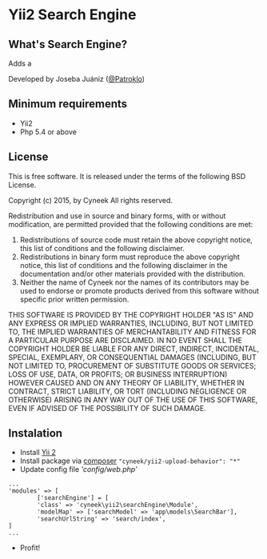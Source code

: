 # Yii2 Search Engine

## What's Search Engine?

Adds a 

Developed by Joseba Juániz ([@Patroklo](http://twitter.com/Patroklo))

## Minimum requirements

* Yii2
* Php 5.4 or above

## License

This is free software. It is released under the terms of the following BSD License.

Copyright (c) 2015, by Cyneek
All rights reserved.

Redistribution and use in source and binary forms, with or without
modification, are permitted provided that the following conditions
are met:
1. Redistributions of source code must retain the above copyright
   notice, this list of conditions and the following disclaimer.
2. Redistributions in binary form must reproduce the above copyright
   notice, this list of conditions and the following disclaimer in the
   documentation and/or other materials provided with the distribution.
3. Neither the name of Cyneek nor the names of its contributors
   may be used to endorse or promote products derived from this software
   without specific prior written permission.

THIS SOFTWARE IS PROVIDED BY THE COPYRIGHT HOLDER "AS IS" AND ANY
EXPRESS OR IMPLIED WARRANTIES, INCLUDING, BUT NOT LIMITED TO, THE IMPLIED
WARRANTIES OF MERCHANTABILITY AND FITNESS FOR A PARTICULAR PURPOSE ARE
DISCLAIMED. IN NO EVENT SHALL THE COPYRIGHT HOLDER BE LIABLE FOR ANY
DIRECT, INDIRECT, INCIDENTAL, SPECIAL, EXEMPLARY, OR CONSEQUENTIAL DAMAGES
(INCLUDING, BUT NOT LIMITED TO, PROCUREMENT OF SUBSTITUTE GOODS OR SERVICES;
LOSS OF USE, DATA, OR PROFITS; OR BUSINESS INTERRUPTION) HOWEVER CAUSED AND
ON ANY THEORY OF LIABILITY, WHETHER IN CONTRACT, STRICT LIABILITY, OR TORT
(INCLUDING NEGLIGENCE OR OTHERWISE) ARISING IN ANY WAY OUT OF THE USE OF THIS
SOFTWARE, EVEN IF ADVISED OF THE POSSIBILITY OF SUCH DAMAGE.

## Instalation

* Install [Yii 2](http://www.yiiframework.com/download)
* Install package via [composer](http://getcomposer.org/download/) `"cyneek/yii2-upload-behavior": "*"`
* Update config file _'config/web.php'_

```
...
'modules' => [
        ['searchEngine'] = [
        'class' => 'cyneek\yii2\searchEngine\Module',
        'modelMap' => ['searchModel' => 'app\models\SearchBar'],
        'searchUrlString' => 'search/index',
]
...
```

* Profit!